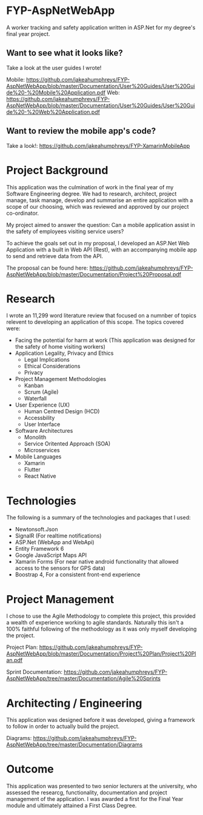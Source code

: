 # FYP-AspNetWebApp
A worker tracking and safety application written in ASP.Net for my degree's final year project.

## Want to see what it looks like?
Take a look at the user guides I wrote!

Mobile: https://github.com/jakeahumphreys/FYP-AspNetWebApp/blob/master/Documentation/User%20Guides/User%20Guide%20-%20Mobile%20Application.pdf
Web: https://github.com/jakeahumphreys/FYP-AspNetWebApp/blob/master/Documentation/User%20Guides/User%20Guide%20-%20Web%20Application.pdf

## Want to review the mobile app's code?
Take a look!: https://github.com/jakeahumphreys/FYP-XamarinMobileApp

# Project Background
This application was the culmination of work in the final year of my Software Engineering degree. We had to research, architect, project manage, task manage, develop and summarise an entire application
with a scope of our choosing, which was reviewed and approved by our project co-ordinator.

My project aimed to answer the question: Can a mobile application assist in the safety of employees visiting service users?

To achieve the goals set out in my proposal, I developed an ASP.Net Web Application with a built in Web API (Rest), with an accompanying mobile app to send and retrieve data from
the API.

The proposal can be found here: https://github.com/jakeahumphreys/FYP-AspNetWebApp/blob/master/Documentation/Project%20Proposal.pdf

# Research
I wrote an 11,299 word literature review that focused on a numnber of topics relevent to developing an application of this scope. The topics covered were:

- Facing the potential for harm at work (This application was designed for the safety of home visiting workers)
- Application Legality, Privacy and Ethics
  - Legal Implications
  - Ethical Considerations
  - Privacy
- Project Management Methodologies
  - Kanban
  - Scrum (Agile)
  - Waterfall
- User Experience (UX)
  - Human Centred Design (HCD)
  - Accessbility
  - User Interface
- Software Architectures
  - Monolith
  - Service Oritented Approach (SOA)
  - Microservices
- Mobile Languages
  - Xamarin
  - Flutter
  - React Native

# Technologies
The following is a summary of the technologies and packages that I used:

- Newtonsoft.Json
- SignalR (For realtime notifications)
- ASP.Net (WebApp and WebApi)
- Entity Framework 6
- Google JavaScript Maps API
- Xamarin Forms (For near native android functionality that allowed access to the sensors for GPS data)
- Boostrap 4, For a consistent front-end experience

# Project Management
I chose to use the Agile Methodology to complete this project, this provided a wealth of experience working to agile standards. Naturally this isn't a 100% faithful
following of the methodology as it was only myself developing the project.

Project Plan: https://github.com/jakeahumphreys/FYP-AspNetWebApp/blob/master/Documentation/Project%20Plan/Project%20Plan.pdf

Sprint Documentation: https://github.com/jakeahumphreys/FYP-AspNetWebApp/tree/master/Documentation/Agile%20Sprints

# Architecting / Engineering
This application was designed before it was developed, giving a framework to follow in order to actually build the project.

Diagrams: https://github.com/jakeahumphreys/FYP-AspNetWebApp/tree/master/Documentation/Diagrams

# Outcome
This application was presented to two senior lecturers at the university, who assessed the researcg, functionality, documentation and project management of the application. 
I was awarded a first for the Final Year module and ultimately attained a First Class Degree.
